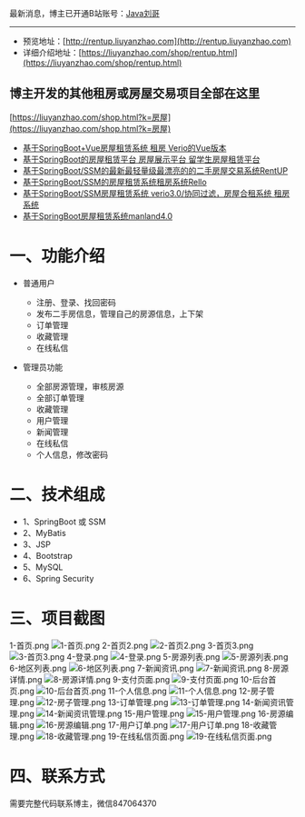 最新消息，博主已开通B站账号：[Java刘哥](https://space.bilibili.com/160340478)
<hr/> 

- 预览地址：[http://rentup.liuyanzhao.com](http://rentup.liuyanzhao.com)
- 详细介绍地址：[https://liuyanzhao.com/shop/rentup.html](https://liuyanzhao.com/shop/rentup.html)

## 博主开发的其他租房或房屋交易项目全部在这里 <br/>
[https://liuyanzhao.com/shop.html?k=房屋](https://liuyanzhao.com/shop.html?k=房屋)
- [基于SpringBoot+Vue房屋租赁系统 租房 Verio的Vue版本](https://liuyanzhao.com/shop/verio-vue.html)
- [基于SpringBoot的房屋租赁平台 房屋展示平台 留学生房屋租赁平台](https://liuyanzhao.com/shop/housekey.html)
- [基于SpringBoot/SSM的最新最轻量级最漂亮的的二手房屋交易系统RentUP](https://liuyanzhao.com/shop/rentup.html)
- [基于SpringBoot/SSM的房屋租赁系统租房系统Rello](https://liuyanzhao.com/shop/rello.html)
- [基于SpringBoot/SSM房屋租赁系统 verio3.0/协同过滤，房屋合租系统 租房系统](https://liuyanzhao.com/shop/verio.html)
- [基于SpringBoot房屋租赁系统manland4.0](https://liuyanzhao.com/shop/manland.html)


# 一、功能介绍
- 普通用户
  - 注册、登录、找回密码
  - 发布二手房信息，管理自己的房源信息，上下架
  - 订单管理
  - 收藏管理
  - 在线私信

- 管理员功能
  - 全部房源管理，审核房源
  - 全部订单管理
  - 收藏管理
  - 用户管理
  - 新闻管理
  - 在线私信
  - 个人信息，修改密码


# 二、技术组成
- 1、SpringBoot 或 SSM
- 2、MyBatis
- 3、JSP
- 4、Bootstrap
- 5、MySQL
- 6、Spring Security


# 三、项目截图
1-首页.png
![1-首页.png](img/1-首页.png)
2-首页2.png
![2-首页2.png](img/2-首页2.png)
3-首页3.png
![3-首页3.png](img/3-首页3.png)
4-登录.png
![4-登录.png](img/4-登录.png)
5-房源列表.png
![5-房源列表.png](img/5-房源列表.png)
6-地区列表.png
![6-地区列表.png](img/6-地区列表.png)
7-新闻资讯.png
![7-新闻资讯.png](img/7-新闻资讯.png)
8-房源详情.png
![8-房源详情.png](img/8-房源详情.png)
9-支付页面.png
![9-支付页面.png](img/9-支付页面.png)
10-后台首页.png
![10-后台首页.png](img/10-后台首页.png)
11-个人信息.png
![11-个人信息.png](img/11-个人信息.png)
12-房子管理.png
![12-房子管理.png](img/12-房子管理.png)
13-订单管理.png
![13-订单管理.png](img/13-订单管理.png)
14-新闻资讯管理.png
![14-新闻资讯管理.png](img/14-新闻资讯管理.png)
15-用户管理.png
![15-用户管理.png](img/15-用户管理.png)
16-房源编辑.png
![16-房源编辑.png](img/16-房源编辑.png)
17-用户订单.png
![17-用户订单.png](img/17-用户订单.png)
18-收藏管理.png
![18-收藏管理.png](img/18-收藏管理.png)
19-在线私信页面.png
![19-在线私信页面.png](img/19-在线私信页面.png)


# 四、联系方式
需要完整代码联系博主，微信847064370



